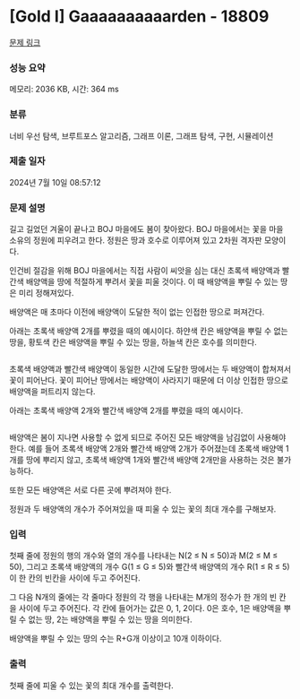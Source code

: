 # [Gold I] Gaaaaaaaaaarden - 18809 

[문제 링크](https://www.acmicpc.net/problem/18809) 

### 성능 요약

메모리: 2036 KB, 시간: 364 ms

### 분류

너비 우선 탐색, 브루트포스 알고리즘, 그래프 이론, 그래프 탐색, 구현, 시뮬레이션

### 제출 일자

2024년 7월 10일 08:57:12

### 문제 설명

<p>길고 길었던 겨울이 끝나고 BOJ 마을에도 봄이 찾아왔다. BOJ 마을에서는 꽃을 마을 소유의 정원에 피우려고 한다. 정원은 땅과 호수로 이루어져 있고 2차원 격자판 모양이다.</p>

<p>인건비 절감을 위해 BOJ 마을에서는 직접 사람이 씨앗을 심는 대신 초록색 배양액과 빨간색 배양액을 땅에 적절하게 뿌려서 꽃을 피울 것이다. 이 때 배양액을 뿌릴 수 있는 땅은 미리 정해져있다.</p>

<p>배양액은 매 초마다 이전에 배양액이 도달한 적이 없는 인접한 땅으로 퍼져간다.</p>

<p>아래는 초록색 배양액 2개를 뿌렸을 때의 예시이다. 하얀색 칸은 배양액을 뿌릴 수 없는 땅을, 황토색 칸은 배양액을 뿌릴 수 있는 땅을, 하늘색 칸은 호수를 의미한다.</p>

<p style="text-align: center;"><img alt="" src="https://upload.acmicpc.net/6c58580b-a750-4824-a9a0-2dd79eab545b/-/preview/"></p>

<p>초록색 배양액과 빨간색 배양액이 동일한 시간에 도달한 땅에서는 두 배양액이 합쳐져서 꽃이 피어난다. 꽃이 피어난 땅에서는 배양액이 사라지기 때문에 더 이상 인접한 땅으로 배양액을 퍼트리지 않는다.</p>

<p>아래는 초록색 배양액 2개와 빨간색 배양액 2개를 뿌렸을 때의 예시이다.</p>

<p style="text-align: center;"><img alt="" src="https://upload.acmicpc.net/f396d82b-ce1d-42f6-a43b-49ddff720d64/-/preview/"></p>

<p>배양액은 봄이 지나면 사용할 수 없게 되므로 주어진 모든 배양액을 남김없이 사용해야 한다. 예를 들어 초록색 배양액 2개와 빨간색 배양액 2개가 주어졌는데 초록색 배양액 1개를 땅에 뿌리지 않고, 초록색 배양액 1개와 빨간색 배양액 2개만을 사용하는 것은 불가능하다.</p>

<p>또한 모든 배양액은 서로 다른 곳에 뿌려져야 한다.</p>

<p>정원과 두 배양액의 개수가 주어져있을 때 피울 수 있는 꽃의 최대 개수를 구해보자.</p>

### 입력 

 <p>첫째 줄에 정원의 행의 개수와 열의 개수를 나타내는 N(2 ≤ N ≤ 50)과 M(2 ≤ M ≤ 50), 그리고 초록색 배양액의 개수 G(1 ≤ G ≤ 5)와 빨간색 배양액의 개수 R(1 ≤ R ≤ 5)이 한 칸의 빈칸을 사이에 두고 주어진다.</p>

<p>그 다음 N개의 줄에는 각 줄마다 정원의 각 행을 나타내는 M개의 정수가 한 개의 빈 칸을 사이에 두고 주어진다. 각 칸에 들어가는 값은 0, 1, 2이다. 0은 호수, 1은 배양액을 뿌릴 수 없는 땅, 2는 배양액을 뿌릴 수 있는 땅을 의미한다.</p>

<p>배양액을 뿌릴 수 있는 땅의 수는 R+G개 이상이고 10개 이하이다.</p>

### 출력 

 <p>첫째 줄에 피울 수 있는 꽃의 최대 개수를 출력한다.</p>

